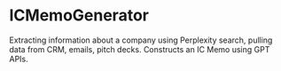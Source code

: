 # ICMemoGenerator
Extracting information about a company using Perplexity search, pulling data from CRM, emails, pitch decks. Constructs an IC Memo using GPT APIs. 
